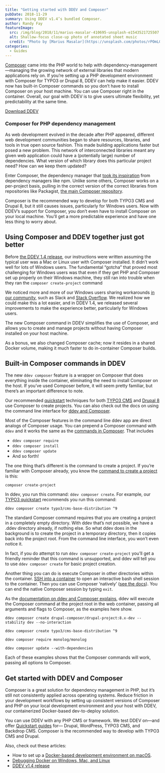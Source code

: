 ```yaml
---
title: "Getting started with DDEV and Composer"
pubDate: 2018-11-29
summary: Using DDEV v1.4’s bundled Composer.
author: Randy Fay
featureImage:
  src: /img/blog/2018/11/marius-masalar-410695-unsplash-e1543521725507.jpg
  alt: Shallow-focus close-up photo of annotated sheet music
  credit: "Photo by [Marius Masalar](https://unsplash.com/photos/rPOmLGwai2w?utm%5Fsource=unsplash&utm%5Fmedium=referral&utm%5Fcontent=creditCopyText) on [Unsplash](https://unsplash.com/?utm%5Fsource=unsplash&utm%5Fmedium=referral&utm%5Fcontent=creditCopyText)."
categories:
  - Guides
---
```


[Composer](https://getcomposer.org) came into the PHP world to help with dependency-management—managing the growing network of external libraries that modern applications rely on. If you’re setting up a PHP development environment with Composer for TYPO3 or Drupal 8, DDEV can help make it easier. DDEV now has built-in Composer commands so you don’t have to install Composer on your host machine. You can use Composer right in the container. Overall, our goal with DDEV is to give users ultimate flexibility, yet predictability at the same time.

[Download DDEV](https://github.com/ddev/ddev)

### Composer for PHP dependency management

As web development evolved in the decade after PHP appeared, different web development communities began to share resources, libraries, and tools in true open source fashion. This made building applications faster but posed a new problem. This network of interconnected libraries meant any given web application could have a (potentially large) number of dependencies. What version of which library does this particular project need? How can we keep them updated?

Enter Composer, the dependency manager that [took its inspiration](https://getcomposer.org/doc/00-intro.md) from dependency managers like npm. Unlike some others, Composer works on a per-project basis, pulling in the correct version of the correct libraries from repositories like Packagist, [the main Composer repository](https://getcomposer.org/doc/01-basic-usage.md#packagist).

Composer is the recommended way to develop for both TYPO3 CMS and Drupal 8, but it still causes issues, particularly for Windows users. Now with DDEV’s support for Composer, you don’t even have to install Composer on your local machine. You’ll get a more predictable experience and have one less thing to worry about.

## Using Composer and DDEV together just got better

Before [the DDEV 1.4 release](https://ddev.com/ddev-local/ddev-v1-4-0-in-container-composer-commands-ssh-authentication-database-export/), our instructions were written assuming the typical user was a Mac or Linux user with Composer installed. It didn’t work well for lots of Windows users. The fundamental “gotcha” that proved most challenging for Windows users was that even if they get PHP and Composer set up properly on their Windows machine, they still ran into trouble when they ran the `composer create-project` command

We noticed more and more of our Windows users sharing workarounds [in our community](https://ddev.readthedocs.io/en/latest/#support), such as Slack and [Stack Overflow](https://stackoverflow.com/questions/tagged/ddev). We realized how we could make this a lot easier, and in DDEV 1.4, we released several improvements to make the experience better, particularly for Windows users.

The new Composer command in DDEV simplifies the use of Composer, and allows you to create and manage projects without having Composer installed on your host machine.

As a bonus, we also changed Composer cache; now it resides in a shared Docker volume, making it much faster to do in-container Composer builds.

## Built-in Composer commands in DDEV

The new `ddev composer` feature is a wrapper on Composer that does everything inside the container, eliminating the need to install Composer on the host. If you’ve used Composer before, it will seem pretty familiar, but there’s an important difference to note.

Our recommended [quickstart](https://ddev.readthedocs.io/en/latest/users/cli-usage/#quickstart-guides) techniques for both [TYPO3 CMS](https://ddev.readthedocs.io/en/latest/users/cli-usage/#typo3-quickstart) and [Drupal 8](https://ddev.readthedocs.io/en/latest/users/cli-usage/#drupal-8-quickstart) use Composer to create projects. You can also check out the docs on using the command line interface for [ddev and Composer](https://ddev.readthedocs.io/en/latest/users/developer-tools/#ddev-and-composer).

Most of the Composer features in the command line ddev app are direct analogs of Composer usage. You can prepend a Composer command with `ddev` and it works the same as the [commands in Composer](https://getcomposer.org/doc/03-cli.md). That includes

- `ddev composer require`
- `ddev composer install`
- `ddev composer update`
- And so forth!

The one thing that’s different is the command to create a project. If you’re familiar with Composer already, you know the [command to create a project](https://getcomposer.org/doc/03-cli.md#create-project) is this:

`composer create-project`

In ddev, you run this command: `ddev composer create`. For example, our [TYPO3 quickstart](https://ddev.readthedocs.io/en/latest/users/cli-usage/#typo3-quickstart) recommends you run this command:

`ddev composer create typo3/cms-base-distribution ^9`

The standard Composer command requires that you are creating a project in a completely empty directory. With ddev that’s not possible, we have a .ddev directory already, if nothing else. So what ddev does in the background is to create the project in a temporary directory, then it copies back into the project root. From the command line interface, you won’t even notice it.

In fact, if you do attempt to run `ddev composer create-project` you’ll get a friendly reminder that this command is unsupported, and ddev will tell you to use `ddev composer create` for basic project creation.

Another thing you can do is execute Composer in other directories within the container. [SSH into a container](https://ddev.readthedocs.io/en/latest/users/cli-usage/#ssh-into-containers) to open an interactive bash shell session to the container. Then you can use Composer ‘natively’ ([see the docs](https://ddev.readthedocs.io/en/latest/users/developer-tools/#ddev-and-composer)). You can end the native Composer session by typing `exit`.

As the [documentation on ddev and Composer explains](https://ddev.readthedocs.io/en/latest/users/developer-tools/#ddev-and-composer), ddev will execute the Composer command at the project root in the web container, passing all arguments and flags to Composer, as the examples here show.

`ddev composer create drupal-composer/drupal-project:8.x-dev --stability dev --no-interaction`

`ddev composer create typo3/cms-base-distribution ^9`

`ddev composer require monolog/monolog`

`ddev composer update --with-dependencies`

Each of these examples shows that the Composer commands will work, passing all options to Composer.

## Get started with DDEV and Composer

Composer is a great solution for dependency management in PHP, but it’s still not consistently applied across operating systems. Reduce friction in your development workflows by setting up consistent versions of Composer and PHP on your local development environment and your host with DDEV, our containerized Docker-based dev-to-deploy solution.

You can use DDEV with any PHP CMS or framework. We test DDEV on—and offer [Quickstart guides](https://ddev.readthedocs.io/en/latest/users/cli-usage/#quickstart-guides) for— Drupal, WordPress, TYPO3 CMS, and Backdrop CMS. Composer is the recommended way to develop with TYPO3 CMS and Drupal.

Also, check out these articles:

- How to set up a [Docker-based development environment on macOS](https://ddev.com/ddev-local/ddev-local-scratch-macos/).
- [Debugging Docker on Windows, Mac, and Linux](https://ddev.com/ddev-local/debugging-docker-on-windows-mac-and-linux/)
- [DDEV v1.4 release](https://ddev.com/ddev-local/ddev-v1-4-0-in-container-composer-commands-ssh-authentication-database-export/)
